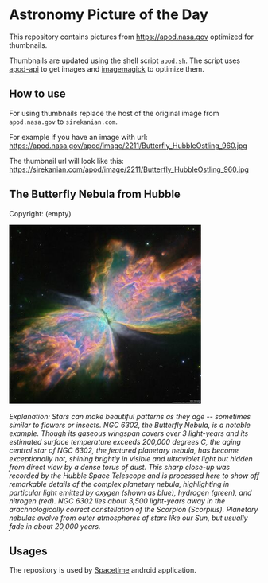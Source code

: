 # Astronomy Picture of the Day

This repository contains pictures from https://apod.nasa.gov optimized for thumbnails.

Thumbnails are updated using the shell script [`apod.sh`](apod.sh). The script
uses [apod-api](https://github.com/nasa/apod-api) to get images and [imagemagick](https://imagemagick.org) to
optimize them.

## How to use

For using thumbnails replace the host of the original image from `apod.nasa.gov` to `sirekanian.com`.

For example if you have an image with url:<br>
https://apod.nasa.gov/apod/image/2211/Butterfly_HubbleOstling_960.jpg

The thumbnail url will look like this:<br>
https://sirekanian.com/apod/image/2211/Butterfly_HubbleOstling_960.jpg

## The Butterfly Nebula from Hubble

Copyright: (empty)

[![the picture of the day][1]][2]

_Explanation: Stars can make beautiful patterns as they age -- sometimes similar to flowers or insects. NGC 6302, the Butterfly Nebula, is a notable example.  Though its gaseous wingspan covers over 3 light-years and its estimated surface temperature exceeds 200,000 degrees C, the aging central star of NGC 6302, the featured planetary nebula, has become exceptionally hot, shining brightly in visible and ultraviolet light but hidden from direct view by a dense torus of dust. This sharp close-up was recorded by the Hubble Space Telescope and is processed here to show off remarkable details of the complex planetary nebula, highlighting in particular light emitted by oxygen (shown as blue), hydrogen (green), and nitrogen (red). NGC 6302 lies about 3,500 light-years away in the arachnologically correct constellation of the Scorpion (Scorpius). Planetary nebulas evolve from outer atmospheres of stars like our Sun, but usually fade in about 20,000 years._

## Usages

The repository is used by [Spacetime][3] android application.

[1]: image/2211/Butterfly_HubbleOstling_960.jpg

[2]: https://apod.nasa.gov/apod/image/2211/Butterfly_HubbleOstling_960.jpg

[3]: https://github.com/sirekanian/spacetime
